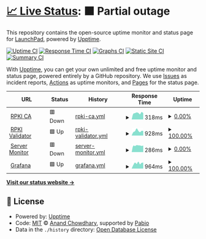 # [📈 Live Status](https://status.launchpadx.top): <!--live status--> **🟧 Partial outage**

This repository contains the open-source uptime monitor and status page for [LaunchPad](https://launchpadx.top), powered by [Upptime](https://github.com/upptime/upptime).

[![Uptime CI](https://github.com/rdp-studio/upptime/workflows/Uptime%20CI/badge.svg)](https://github.com/rdp-studio/upptime/actions?query=workflow%3A%22Uptime+CI%22)
[![Response Time CI](https://github.com/rdp-studio/upptime/workflows/Response%20Time%20CI/badge.svg)](https://github.com/rdp-studio/upptime/actions?query=workflow%3A%22Response+Time+CI%22)
[![Graphs CI](https://github.com/rdp-studio/upptime/workflows/Graphs%20CI/badge.svg)](https://github.com/rdp-studio/upptime/actions?query=workflow%3A%22Graphs+CI%22)
[![Static Site CI](https://github.com/rdp-studio/upptime/workflows/Static%20Site%20CI/badge.svg)](https://github.com/rdp-studio/upptime/actions?query=workflow%3A%22Static+Site+CI%22)
[![Summary CI](https://github.com/rdp-studio/upptime/workflows/Summary%20CI/badge.svg)](https://github.com/rdp-studio/upptime/actions?query=workflow%3A%22Summary+CI%22)

With [Upptime](https://upptime.js.org), you can get your own unlimited and free uptime monitor and status page, powered entirely by a GitHub repository. We use [Issues](https://github.com/rdp-studio/upptime/issues) as incident reports, [Actions](https://github.com/rdp-studio/upptime/actions) as uptime monitors, and [Pages](https://status.launchpadx.top) for the status page.

<!--start: status pages-->
<!-- This summary is generated by Upptime (https://github.com/upptime/upptime) -->
<!-- Do not edit this manually, your changes will be overwritten -->
<!-- prettier-ignore -->
| URL | Status | History | Response Time | Uptime |
| --- | ------ | ------- | ------------- | ------ |
| <img alt="" src="https://icons.duckduckgo.com/ip3/rpca.launchpadx.top.ico" height="13"> [RPKI CA](https://rpca.launchpadx.top) | 🟥 Down | [rpki-ca.yml](https://github.com/rdp-studio/upptime/commits/HEAD/history/rpki-ca.yml) | <details><summary><img alt="Response time graph" src="./graphs/rpki-ca/response-time-week.png" height="20"> 318ms</summary><br><a href="https://status.launchpadx.top/history/rpki-ca"><img alt="Response time 1060" src="https://img.shields.io/endpoint?url=https%3A%2F%2Fraw.githubusercontent.com%2Frdp-studio%2Fupptime%2FHEAD%2Fapi%2Frpki-ca%2Fresponse-time.json"></a><br><a href="https://status.launchpadx.top/history/rpki-ca"><img alt="24-hour response time 244" src="https://img.shields.io/endpoint?url=https%3A%2F%2Fraw.githubusercontent.com%2Frdp-studio%2Fupptime%2FHEAD%2Fapi%2Frpki-ca%2Fresponse-time-day.json"></a><br><a href="https://status.launchpadx.top/history/rpki-ca"><img alt="7-day response time 318" src="https://img.shields.io/endpoint?url=https%3A%2F%2Fraw.githubusercontent.com%2Frdp-studio%2Fupptime%2FHEAD%2Fapi%2Frpki-ca%2Fresponse-time-week.json"></a><br><a href="https://status.launchpadx.top/history/rpki-ca"><img alt="30-day response time 1060" src="https://img.shields.io/endpoint?url=https%3A%2F%2Fraw.githubusercontent.com%2Frdp-studio%2Fupptime%2FHEAD%2Fapi%2Frpki-ca%2Fresponse-time-month.json"></a><br><a href="https://status.launchpadx.top/history/rpki-ca"><img alt="1-year response time 1060" src="https://img.shields.io/endpoint?url=https%3A%2F%2Fraw.githubusercontent.com%2Frdp-studio%2Fupptime%2FHEAD%2Fapi%2Frpki-ca%2Fresponse-time-year.json"></a></details> | <details><summary><a href="https://status.launchpadx.top/history/rpki-ca">0.00%</a></summary><a href="https://status.launchpadx.top/history/rpki-ca"><img alt="All-time uptime 15.77%" src="https://img.shields.io/endpoint?url=https%3A%2F%2Fraw.githubusercontent.com%2Frdp-studio%2Fupptime%2FHEAD%2Fapi%2Frpki-ca%2Fuptime.json"></a><br><a href="https://status.launchpadx.top/history/rpki-ca"><img alt="24-hour uptime 0.00%" src="https://img.shields.io/endpoint?url=https%3A%2F%2Fraw.githubusercontent.com%2Frdp-studio%2Fupptime%2FHEAD%2Fapi%2Frpki-ca%2Fuptime-day.json"></a><br><a href="https://status.launchpadx.top/history/rpki-ca"><img alt="7-day uptime 0.00%" src="https://img.shields.io/endpoint?url=https%3A%2F%2Fraw.githubusercontent.com%2Frdp-studio%2Fupptime%2FHEAD%2Fapi%2Frpki-ca%2Fuptime-week.json"></a><br><a href="https://status.launchpadx.top/history/rpki-ca"><img alt="30-day uptime 15.77%" src="https://img.shields.io/endpoint?url=https%3A%2F%2Fraw.githubusercontent.com%2Frdp-studio%2Fupptime%2FHEAD%2Fapi%2Frpki-ca%2Fuptime-month.json"></a><br><a href="https://status.launchpadx.top/history/rpki-ca"><img alt="1-year uptime 15.77%" src="https://img.shields.io/endpoint?url=https%3A%2F%2Fraw.githubusercontent.com%2Frdp-studio%2Fupptime%2FHEAD%2Fapi%2Frpki-ca%2Fuptime-year.json"></a></details>
| <img alt="" src="https://icons.duckduckgo.com/ip3/rpki.launchpadx.top.ico" height="13"> [RPKI Validator](https://rpki.launchpadx.top) | 🟩 Up | [rpki-validator.yml](https://github.com/rdp-studio/upptime/commits/HEAD/history/rpki-validator.yml) | <details><summary><img alt="Response time graph" src="./graphs/rpki-validator/response-time-week.png" height="20"> 928ms</summary><br><a href="https://status.launchpadx.top/history/rpki-validator"><img alt="Response time 853" src="https://img.shields.io/endpoint?url=https%3A%2F%2Fraw.githubusercontent.com%2Frdp-studio%2Fupptime%2FHEAD%2Fapi%2Frpki-validator%2Fresponse-time.json"></a><br><a href="https://status.launchpadx.top/history/rpki-validator"><img alt="24-hour response time 611" src="https://img.shields.io/endpoint?url=https%3A%2F%2Fraw.githubusercontent.com%2Frdp-studio%2Fupptime%2FHEAD%2Fapi%2Frpki-validator%2Fresponse-time-day.json"></a><br><a href="https://status.launchpadx.top/history/rpki-validator"><img alt="7-day response time 928" src="https://img.shields.io/endpoint?url=https%3A%2F%2Fraw.githubusercontent.com%2Frdp-studio%2Fupptime%2FHEAD%2Fapi%2Frpki-validator%2Fresponse-time-week.json"></a><br><a href="https://status.launchpadx.top/history/rpki-validator"><img alt="30-day response time 853" src="https://img.shields.io/endpoint?url=https%3A%2F%2Fraw.githubusercontent.com%2Frdp-studio%2Fupptime%2FHEAD%2Fapi%2Frpki-validator%2Fresponse-time-month.json"></a><br><a href="https://status.launchpadx.top/history/rpki-validator"><img alt="1-year response time 853" src="https://img.shields.io/endpoint?url=https%3A%2F%2Fraw.githubusercontent.com%2Frdp-studio%2Fupptime%2FHEAD%2Fapi%2Frpki-validator%2Fresponse-time-year.json"></a></details> | <details><summary><a href="https://status.launchpadx.top/history/rpki-validator">100.00%</a></summary><a href="https://status.launchpadx.top/history/rpki-validator"><img alt="All-time uptime 100.00%" src="https://img.shields.io/endpoint?url=https%3A%2F%2Fraw.githubusercontent.com%2Frdp-studio%2Fupptime%2FHEAD%2Fapi%2Frpki-validator%2Fuptime.json"></a><br><a href="https://status.launchpadx.top/history/rpki-validator"><img alt="24-hour uptime 100.00%" src="https://img.shields.io/endpoint?url=https%3A%2F%2Fraw.githubusercontent.com%2Frdp-studio%2Fupptime%2FHEAD%2Fapi%2Frpki-validator%2Fuptime-day.json"></a><br><a href="https://status.launchpadx.top/history/rpki-validator"><img alt="7-day uptime 100.00%" src="https://img.shields.io/endpoint?url=https%3A%2F%2Fraw.githubusercontent.com%2Frdp-studio%2Fupptime%2FHEAD%2Fapi%2Frpki-validator%2Fuptime-week.json"></a><br><a href="https://status.launchpadx.top/history/rpki-validator"><img alt="30-day uptime 100.00%" src="https://img.shields.io/endpoint?url=https%3A%2F%2Fraw.githubusercontent.com%2Frdp-studio%2Fupptime%2FHEAD%2Fapi%2Frpki-validator%2Fuptime-month.json"></a><br><a href="https://status.launchpadx.top/history/rpki-validator"><img alt="1-year uptime 100.00%" src="https://img.shields.io/endpoint?url=https%3A%2F%2Fraw.githubusercontent.com%2Frdp-studio%2Fupptime%2FHEAD%2Fapi%2Frpki-validator%2Fuptime-year.json"></a></details>
| <img alt="" src="https://icons.duckduckgo.com/ip3/tz.launchpadx.top.ico" height="13"> [Server Monitor](https://tz.launchpadx.top) | 🟥 Down | [server-monitor.yml](https://github.com/rdp-studio/upptime/commits/HEAD/history/server-monitor.yml) | <details><summary><img alt="Response time graph" src="./graphs/server-monitor/response-time-week.png" height="20"> 286ms</summary><br><a href="https://status.launchpadx.top/history/server-monitor"><img alt="Response time 407" src="https://img.shields.io/endpoint?url=https%3A%2F%2Fraw.githubusercontent.com%2Frdp-studio%2Fupptime%2FHEAD%2Fapi%2Fserver-monitor%2Fresponse-time.json"></a><br><a href="https://status.launchpadx.top/history/server-monitor"><img alt="24-hour response time 250" src="https://img.shields.io/endpoint?url=https%3A%2F%2Fraw.githubusercontent.com%2Frdp-studio%2Fupptime%2FHEAD%2Fapi%2Fserver-monitor%2Fresponse-time-day.json"></a><br><a href="https://status.launchpadx.top/history/server-monitor"><img alt="7-day response time 286" src="https://img.shields.io/endpoint?url=https%3A%2F%2Fraw.githubusercontent.com%2Frdp-studio%2Fupptime%2FHEAD%2Fapi%2Fserver-monitor%2Fresponse-time-week.json"></a><br><a href="https://status.launchpadx.top/history/server-monitor"><img alt="30-day response time 407" src="https://img.shields.io/endpoint?url=https%3A%2F%2Fraw.githubusercontent.com%2Frdp-studio%2Fupptime%2FHEAD%2Fapi%2Fserver-monitor%2Fresponse-time-month.json"></a><br><a href="https://status.launchpadx.top/history/server-monitor"><img alt="1-year response time 407" src="https://img.shields.io/endpoint?url=https%3A%2F%2Fraw.githubusercontent.com%2Frdp-studio%2Fupptime%2FHEAD%2Fapi%2Fserver-monitor%2Fresponse-time-year.json"></a></details> | <details><summary><a href="https://status.launchpadx.top/history/server-monitor">0.00%</a></summary><a href="https://status.launchpadx.top/history/server-monitor"><img alt="All-time uptime 15.77%" src="https://img.shields.io/endpoint?url=https%3A%2F%2Fraw.githubusercontent.com%2Frdp-studio%2Fupptime%2FHEAD%2Fapi%2Fserver-monitor%2Fuptime.json"></a><br><a href="https://status.launchpadx.top/history/server-monitor"><img alt="24-hour uptime 0.00%" src="https://img.shields.io/endpoint?url=https%3A%2F%2Fraw.githubusercontent.com%2Frdp-studio%2Fupptime%2FHEAD%2Fapi%2Fserver-monitor%2Fuptime-day.json"></a><br><a href="https://status.launchpadx.top/history/server-monitor"><img alt="7-day uptime 0.00%" src="https://img.shields.io/endpoint?url=https%3A%2F%2Fraw.githubusercontent.com%2Frdp-studio%2Fupptime%2FHEAD%2Fapi%2Fserver-monitor%2Fuptime-week.json"></a><br><a href="https://status.launchpadx.top/history/server-monitor"><img alt="30-day uptime 15.77%" src="https://img.shields.io/endpoint?url=https%3A%2F%2Fraw.githubusercontent.com%2Frdp-studio%2Fupptime%2FHEAD%2Fapi%2Fserver-monitor%2Fuptime-month.json"></a><br><a href="https://status.launchpadx.top/history/server-monitor"><img alt="1-year uptime 15.77%" src="https://img.shields.io/endpoint?url=https%3A%2F%2Fraw.githubusercontent.com%2Frdp-studio%2Fupptime%2FHEAD%2Fapi%2Fserver-monitor%2Fuptime-year.json"></a></details>
| <img alt="" src="https://icons.duckduckgo.com/ip3/grafana.launchpadx.top.ico" height="13"> [Grafana](https://grafana.launchpadx.top) | 🟩 Up | [grafana.yml](https://github.com/rdp-studio/upptime/commits/HEAD/history/grafana.yml) | <details><summary><img alt="Response time graph" src="./graphs/grafana/response-time-week.png" height="20"> 964ms</summary><br><a href="https://status.launchpadx.top/history/grafana"><img alt="Response time 965" src="https://img.shields.io/endpoint?url=https%3A%2F%2Fraw.githubusercontent.com%2Frdp-studio%2Fupptime%2FHEAD%2Fapi%2Fgrafana%2Fresponse-time.json"></a><br><a href="https://status.launchpadx.top/history/grafana"><img alt="24-hour response time 740" src="https://img.shields.io/endpoint?url=https%3A%2F%2Fraw.githubusercontent.com%2Frdp-studio%2Fupptime%2FHEAD%2Fapi%2Fgrafana%2Fresponse-time-day.json"></a><br><a href="https://status.launchpadx.top/history/grafana"><img alt="7-day response time 964" src="https://img.shields.io/endpoint?url=https%3A%2F%2Fraw.githubusercontent.com%2Frdp-studio%2Fupptime%2FHEAD%2Fapi%2Fgrafana%2Fresponse-time-week.json"></a><br><a href="https://status.launchpadx.top/history/grafana"><img alt="30-day response time 965" src="https://img.shields.io/endpoint?url=https%3A%2F%2Fraw.githubusercontent.com%2Frdp-studio%2Fupptime%2FHEAD%2Fapi%2Fgrafana%2Fresponse-time-month.json"></a><br><a href="https://status.launchpadx.top/history/grafana"><img alt="1-year response time 965" src="https://img.shields.io/endpoint?url=https%3A%2F%2Fraw.githubusercontent.com%2Frdp-studio%2Fupptime%2FHEAD%2Fapi%2Fgrafana%2Fresponse-time-year.json"></a></details> | <details><summary><a href="https://status.launchpadx.top/history/grafana">100.00%</a></summary><a href="https://status.launchpadx.top/history/grafana"><img alt="All-time uptime 100.00%" src="https://img.shields.io/endpoint?url=https%3A%2F%2Fraw.githubusercontent.com%2Frdp-studio%2Fupptime%2FHEAD%2Fapi%2Fgrafana%2Fuptime.json"></a><br><a href="https://status.launchpadx.top/history/grafana"><img alt="24-hour uptime 100.00%" src="https://img.shields.io/endpoint?url=https%3A%2F%2Fraw.githubusercontent.com%2Frdp-studio%2Fupptime%2FHEAD%2Fapi%2Fgrafana%2Fuptime-day.json"></a><br><a href="https://status.launchpadx.top/history/grafana"><img alt="7-day uptime 100.00%" src="https://img.shields.io/endpoint?url=https%3A%2F%2Fraw.githubusercontent.com%2Frdp-studio%2Fupptime%2FHEAD%2Fapi%2Fgrafana%2Fuptime-week.json"></a><br><a href="https://status.launchpadx.top/history/grafana"><img alt="30-day uptime 100.00%" src="https://img.shields.io/endpoint?url=https%3A%2F%2Fraw.githubusercontent.com%2Frdp-studio%2Fupptime%2FHEAD%2Fapi%2Fgrafana%2Fuptime-month.json"></a><br><a href="https://status.launchpadx.top/history/grafana"><img alt="1-year uptime 100.00%" src="https://img.shields.io/endpoint?url=https%3A%2F%2Fraw.githubusercontent.com%2Frdp-studio%2Fupptime%2FHEAD%2Fapi%2Fgrafana%2Fuptime-year.json"></a></details>

<!--end: status pages-->

[**Visit our status website →**](https://status.launchpadx.top)

## 📄 License

- Powered by: [Upptime](https://github.com/upptime/upptime)
- Code: [MIT](./LICENSE) © [Anand Chowdhary](https://anandchowdhary.com), supported by [Pabio](https://pabio.com)
- Data in the `./history` directory: [Open Database License](https://opendatacommons.org/licenses/odbl/1-0/)
